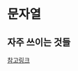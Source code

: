 # 문자열

## 자주 쓰이는 것들 <br/>
<a href="https://www.notion.so/11be2a727e9980499559d3d77ab9cac5?pvs=4">참고링크</a>